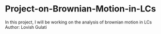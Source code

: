 # Project-on-Brownian-Motion-in-LCs
In this project, I will be working on the analysis of brownian motion in LCs
Author: Lovish Gulati
